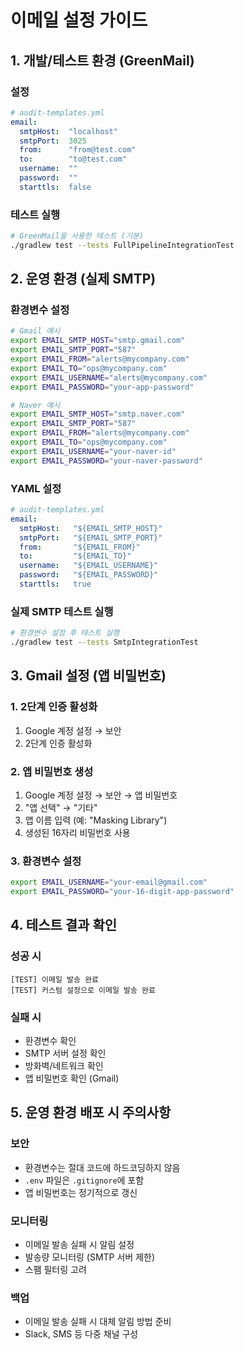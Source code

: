 # 이메일 설정 가이드

## 1. 개발/테스트 환경 (GreenMail)

### 설정
```yaml
# audit-templates.yml
email:
  smtpHost:  "localhost"
  smtpPort:  3025
  from:      "from@test.com"
  to:        "to@test.com"
  username:  ""
  password:  ""
  starttls:  false
```

### 테스트 실행
```bash
# GreenMail을 사용한 테스트 (기본)
./gradlew test --tests FullPipelineIntegrationTest
```

## 2. 운영 환경 (실제 SMTP)

### 환경변수 설정
```bash
# Gmail 예시
export EMAIL_SMTP_HOST="smtp.gmail.com"
export EMAIL_SMTP_PORT="587"
export EMAIL_FROM="alerts@mycompany.com"
export EMAIL_TO="ops@mycompany.com"
export EMAIL_USERNAME="alerts@mycompany.com"
export EMAIL_PASSWORD="your-app-password"

# Naver 예시
export EMAIL_SMTP_HOST="smtp.naver.com"
export EMAIL_SMTP_PORT="587"
export EMAIL_FROM="alerts@mycompany.com"
export EMAIL_TO="ops@mycompany.com"
export EMAIL_USERNAME="your-naver-id"
export EMAIL_PASSWORD="your-naver-password"
```

### YAML 설정
```yaml
# audit-templates.yml
email:
  smtpHost:   "${EMAIL_SMTP_HOST}"
  smtpPort:   "${EMAIL_SMTP_PORT}"
  from:       "${EMAIL_FROM}"
  to:         "${EMAIL_TO}"
  username:   "${EMAIL_USERNAME}"
  password:   "${EMAIL_PASSWORD}"
  starttls:   true
```

### 실제 SMTP 테스트 실행
```bash
# 환경변수 설정 후 테스트 실행
./gradlew test --tests SmtpIntegrationTest
```

## 3. Gmail 설정 (앱 비밀번호)

### 1. 2단계 인증 활성화
1. Google 계정 설정 → 보안
2. 2단계 인증 활성화

### 2. 앱 비밀번호 생성
1. Google 계정 설정 → 보안 → 앱 비밀번호
2. "앱 선택" → "기타"
3. 앱 이름 입력 (예: "Masking Library")
4. 생성된 16자리 비밀번호 사용

### 3. 환경변수 설정
```bash
export EMAIL_USERNAME="your-email@gmail.com"
export EMAIL_PASSWORD="your-16-digit-app-password"
```

## 4. 테스트 결과 확인

### 성공 시
```
[TEST] 이메일 발송 완료
[TEST] 커스텀 설정으로 이메일 발송 완료
```

### 실패 시
- 환경변수 확인
- SMTP 서버 설정 확인
- 방화벽/네트워크 확인
- 앱 비밀번호 확인 (Gmail)

## 5. 운영 환경 배포 시 주의사항

### 보안
- 환경변수는 절대 코드에 하드코딩하지 않음
- `.env` 파일은 `.gitignore`에 포함
- 앱 비밀번호는 정기적으로 갱신

### 모니터링
- 이메일 발송 실패 시 알림 설정
- 발송량 모니터링 (SMTP 서버 제한)
- 스팸 필터링 고려

### 백업
- 이메일 발송 실패 시 대체 알림 방법 준비
- Slack, SMS 등 다중 채널 구성 